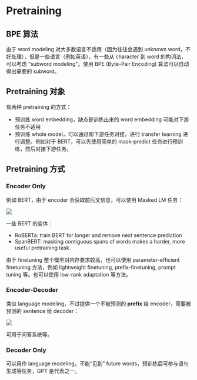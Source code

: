 # Pretraining

## BPE 算法

由于 word modeling 对大多数语言不适用（因为往往会遇到 unknown word，不好处理），但是一些语言（例如英语），有一些从 character 到 word 的构词法，可以考虑 "subword modeling"。使用 BPE (Byte-Pair Encoding) 算法可以自动得出需要的 subword。

## Pretraining 对象

有两种 pretraining 的方式：

- 预训练 word embedding，缺点是训练出来的 word embedding 可能对下游任务不适用
- 预训练 whole model，可以通过和下游任务对接，进行 transfer learning 进行调整。例如对于 BERT，可以先使用简单的 mask-predict 任务进行预训练，然后对接下游任务。

## Pretraining 方式

### Encoder Only

例如 BERT，由于 encoder 会获取前后文信息，可以使用 Masked LM 任务：

![](https://cdn.jsdelivr.net/gh/KinnariyaMamaTanha/Images@main/202409040949173.png)

一些 BERT 的变体：

- RoBERTa: train BERT for longer and remove next sentence prediction
- SpanBERT: masking contiguous spans of words makes a harder, more useful pretraining task

由于 finetuning 整个模型对内存要求较高，也可以使用 parameter-efficient finetuning 方法，例如 lightweight finetuning, prefix-finetuning, prompt tuning 等。也可以使用 low-rank adaptation 等方法。

### Encoder-Decoder

类似 language modeling，不过提供一个不被预测的 **prefix** 给 encoder，需要被预测的 sentence 给 decoder：

![](https://cdn.jsdelivr.net/gh/KinnariyaMamaTanha/Images@main/202409041004284.png)

可用于问答系统等。

### Decoder Only

可以用作 language modeling，不能“见到” future words，预训练后可参与语句生成等任务，GPT 是代表之一。